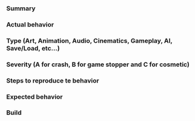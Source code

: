 ### Summary

### Actual behavior

### Type (Art, Animation, Audio, Cinematics, Gameplay, AI, Save/Load, etc...)

### Severity (A for crash, B for game stopper and C for cosmetic)

### Steps to reproduce te behavior

### Expected behavior

### Build
